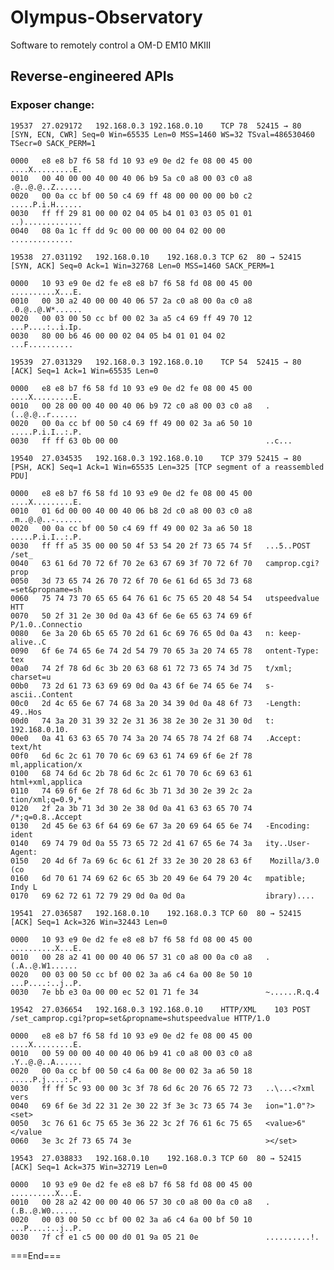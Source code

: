 # Olympus-Observatory
Software to remotely control a OM-D EM10 MKIII

## Reverse-engineered APIs
### Exposer change:
`19537	27.029172	192.168.0.3	192.168.0.10	TCP	78	52415 → 80 [SYN, ECN, CWR] Seq=0 Win=65535 Len=0 MSS=1460 WS=32 TSval=486530460 TSecr=0 SACK_PERM=1`<br>
```
0000   e8 e8 b7 f6 58 fd 10 93 e9 0e d2 fe 08 00 45 00   ....X.........E.
0010   00 40 00 00 40 00 40 06 b9 5a c0 a8 00 03 c0 a8   .@..@.@..Z......
0020   00 0a cc bf 00 50 c4 69 ff 48 00 00 00 00 b0 c2   .....P.i.H......
0030   ff ff 29 81 00 00 02 04 05 b4 01 03 03 05 01 01   ..).............
0040   08 0a 1c ff dd 9c 00 00 00 00 04 02 00 00         ..............
```
`19538	27.031192	192.168.0.10	192.168.0.3	TCP	62	80 → 52415 [SYN, ACK] Seq=0 Ack=1 Win=32768 Len=0 MSS=1460 SACK_PERM=1` <br>
```
0000   10 93 e9 0e d2 fe e8 e8 b7 f6 58 fd 08 00 45 00   ..........X...E.
0010   00 30 a2 40 00 00 40 06 57 2a c0 a8 00 0a c0 a8   .0.@..@.W*......
0020   00 03 00 50 cc bf 00 02 3a a5 c4 69 ff 49 70 12   ...P....:..i.Ip.
0030   80 00 b6 46 00 00 02 04 05 b4 01 01 04 02         ...F..........
```
`19539	27.031329	192.168.0.3	192.168.0.10	TCP	54	52415 → 80 [ACK] Seq=1 Ack=1 Win=65535 Len=0`<by>
```
0000   e8 e8 b7 f6 58 fd 10 93 e9 0e d2 fe 08 00 45 00   ....X.........E.
0010   00 28 00 00 40 00 40 06 b9 72 c0 a8 00 03 c0 a8   .(..@.@..r......
0020   00 0a cc bf 00 50 c4 69 ff 49 00 02 3a a6 50 10   .....P.i.I..:.P.
0030   ff ff 63 0b 00 00                                 ..c...
```
`19540	27.034535	192.168.0.3	192.168.0.10	TCP	379	52415 → 80 [PSH, ACK] Seq=1 Ack=1 Win=65535 Len=325 [TCP segment of a reassembled PDU]`
```
0000   e8 e8 b7 f6 58 fd 10 93 e9 0e d2 fe 08 00 45 00   ....X.........E.
0010   01 6d 00 00 40 00 40 06 b8 2d c0 a8 00 03 c0 a8   .m..@.@..-......
0020   00 0a cc bf 00 50 c4 69 ff 49 00 02 3a a6 50 18   .....P.i.I..:.P.
0030   ff ff a5 35 00 00 50 4f 53 54 20 2f 73 65 74 5f   ...5..POST /set_
0040   63 61 6d 70 72 6f 70 2e 63 67 69 3f 70 72 6f 70   camprop.cgi?prop
0050   3d 73 65 74 26 70 72 6f 70 6e 61 6d 65 3d 73 68   =set&propname=sh
0060   75 74 73 70 65 65 64 76 61 6c 75 65 20 48 54 54   utspeedvalue HTT
0070   50 2f 31 2e 30 0d 0a 43 6f 6e 6e 65 63 74 69 6f   P/1.0..Connectio
0080   6e 3a 20 6b 65 65 70 2d 61 6c 69 76 65 0d 0a 43   n: keep-alive..C
0090   6f 6e 74 65 6e 74 2d 54 79 70 65 3a 20 74 65 78   ontent-Type: tex
00a0   74 2f 78 6d 6c 3b 20 63 68 61 72 73 65 74 3d 75   t/xml; charset=u
00b0   73 2d 61 73 63 69 69 0d 0a 43 6f 6e 74 65 6e 74   s-ascii..Content
00c0   2d 4c 65 6e 67 74 68 3a 20 34 39 0d 0a 48 6f 73   -Length: 49..Hos
00d0   74 3a 20 31 39 32 2e 31 36 38 2e 30 2e 31 30 0d   t: 192.168.0.10.
00e0   0a 41 63 63 65 70 74 3a 20 74 65 78 74 2f 68 74   .Accept: text/ht
00f0   6d 6c 2c 61 70 70 6c 69 63 61 74 69 6f 6e 2f 78   ml,application/x
0100   68 74 6d 6c 2b 78 6d 6c 2c 61 70 70 6c 69 63 61   html+xml,applica
0110   74 69 6f 6e 2f 78 6d 6c 3b 71 3d 30 2e 39 2c 2a   tion/xml;q=0.9,*
0120   2f 2a 3b 71 3d 30 2e 38 0d 0a 41 63 63 65 70 74   /*;q=0.8..Accept
0130   2d 45 6e 63 6f 64 69 6e 67 3a 20 69 64 65 6e 74   -Encoding: ident
0140   69 74 79 0d 0a 55 73 65 72 2d 41 67 65 6e 74 3a   ity..User-Agent:
0150   20 4d 6f 7a 69 6c 6c 61 2f 33 2e 30 20 28 63 6f    Mozilla/3.0 (co
0160   6d 70 61 74 69 62 6c 65 3b 20 49 6e 64 79 20 4c   mpatible; Indy L
0170   69 62 72 61 72 79 29 0d 0a 0d 0a                  ibrary)....
```
`19541	27.036587	192.168.0.10	192.168.0.3	TCP	60	80 → 52415 [ACK] Seq=1 Ack=326 Win=32443 Len=0`
```
0000   10 93 e9 0e d2 fe e8 e8 b7 f6 58 fd 08 00 45 00   ..........X...E.
0010   00 28 a2 41 00 00 40 06 57 31 c0 a8 00 0a c0 a8   .(.A..@.W1......
0020   00 03 00 50 cc bf 00 02 3a a6 c4 6a 00 8e 50 10   ...P....:..j..P.
0030   7e bb e3 0a 00 00 ec 52 01 71 fe 34               ~......R.q.4
```
`19542	27.036654	192.168.0.3	192.168.0.10	HTTP/XML	103	POST /set_camprop.cgi?prop=set&propname=shutspeedvalue HTTP/1.0 `
```
0000   e8 e8 b7 f6 58 fd 10 93 e9 0e d2 fe 08 00 45 00   ....X.........E.
0010   00 59 00 00 40 00 40 06 b9 41 c0 a8 00 03 c0 a8   .Y..@.@..A......
0020   00 0a cc bf 00 50 c4 6a 00 8e 00 02 3a a6 50 18   .....P.j....:.P.
0030   ff ff 5c 93 00 00 3c 3f 78 6d 6c 20 76 65 72 73   ..\...<?xml vers
0040   69 6f 6e 3d 22 31 2e 30 22 3f 3e 3c 73 65 74 3e   ion="1.0"?><set>
0050   3c 76 61 6c 75 65 3e 36 22 3c 2f 76 61 6c 75 65   <value>6"</value
0060   3e 3c 2f 73 65 74 3e                              ></set>
```
`19543	27.038833	192.168.0.10	192.168.0.3	TCP	60	80 → 52415 [ACK] Seq=1 Ack=375 Win=32719 Len=0`
```
0000   10 93 e9 0e d2 fe e8 e8 b7 f6 58 fd 08 00 45 00   ..........X...E.
0010   00 28 a2 42 00 00 40 06 57 30 c0 a8 00 0a c0 a8   .(.B..@.W0......
0020   00 03 00 50 cc bf 00 02 3a a6 c4 6a 00 bf 50 10   ...P....:..j..P.
0030   7f cf e1 c5 00 00 d0 01 9a 05 21 0e               ..........!.
```
===End===
